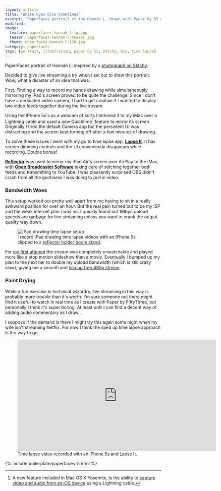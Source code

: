 ```yaml
---
layout: article
title: "White Eyes Glow Sometimes"
excerpt: "PaperFaces portrait of the Hannah L. drawn with Paper by 53 on an iPad."
modified: 
image: 
  feature: paperfaces-hannah-l-lg.jpg
  teaser: paperfaces-hannah-l-teaser.jpg
  thumb: paperfaces-hannah-l-150.jpg
category: paperfaces
tags: [portrait, illustration, paper by 53, sktchy, mix, time lapse]
---
```


PaperFaces portrait of Hannah L. inspired by a [photograph on Sktchy](http://sktchy.com/7gqmFc).

Decided to give live streaming a try when I set out to draw this portrait. Wow, what a disaster of an idea that was.

First. Finding a way to record my hands drawing while simultaneously mirroring my iPad's screen proved to be quite the challenge. Since I don't have a dedicated video camera, I had to get creative if I wanted to display two video feeds together during the live stream.

Using the iPhone 5s's as a webcam of sorts I tethered it to my iMac over a Lightning cable and used a new Quicktime[^yosemite-capture] feature to mirror its screen. Originally I tried the default Camera app but the persistent UI was distracting and the screen kept turning off after a few minutes of drawing. 

To solve these issues I went with my go to time lapse app, [**Lapse It**](http://lapseit.com). It has screen dimming controls and the UI conveniently disappears while recording. Double bonus!

[**Reflector**](http://www.airsquirrels.com/reflector/) was used to mirror my iPad Air's screen over AirPlay to the iMac, with [**Open Broadcaster Software**](https://obsproject.com/) taking care of stitching together both feeds and transmitting to YouTube. I was pleasantly surprised OBS didn't crash from all the goofiness I was doing to pull in video.

[^yosemite-capture]: A new feature included in Mac OS X Yosemite, is the ability to [capture video and audio from an iOS device](http://9to5mac.com/2015/03/21/how-to-record-video-from-phone-to-mac/) using a Lightning cable.

### Bandwidth Woes

This setup worked out pretty well apart from me having to sit in a really awkward position for over an hour. But the real pain turned out to be my ISP and the weak internet plan I was on. I quickly found out 1Mbps upload speeds are garbage for live streaming unless you want to crank the output quality way down.

<figure>
  <img src="{{ site.url }}/images/ipad-drawing-setup.jpg" alt="iPad drawing time lapse setup">
  <figcaption>I record iPad drawing time lapse videos with an iPhone 5s clipped to a <a href="http://www.amazon.com/gp/product/B005XOIFNW/ref=as_li_tl?ie=UTF8&camp=1789&creative=390957&creativeASIN=B005XOIFNW&linkCode=as2&tag=mademist-20&linkId=LG5MJOGKZTN62QOH" rel="nofollow">reflector holder boom stand</a>.</figcaption>
</figure>

For [my first attempt](https://www.youtube.com/watch?v=FH2H9kHduRs) the stream was completely unwatchable and played more like a stop motion slideshow than a movie. Eventually I bumped up my plan to the next tier to double my upload bandwidth (which is still crazy slow), giving me a smooth and [hiccup free 480p stream](https://www.youtube.com/watch?v=OaLAeb7Pc90).

### Paint Drying

While a fun exercise in technical wizardry, live streaming in this way is probably more trouble than it's worth. I'm sure someone out there might find it useful to watch in real time as I create with Paper by FiftyThree, but personally I think it's super boring. At least until I can find a decent way of adding audio commentary as I draw...

I suppose if the demand is there I might try this again some night when my wife isn't streaming Netflix. For now I think the sped up time lapse approach is the way to go.

<figure >
  <iframe width="640" height="360" src="https://www.youtube.com/embed/Qxpss8umvG4" frameborder="0"> </iframe>
  <figcaption><a href="https://www.youtube.com/watch?v=qhEtbFlxfm4">Time lapse video</a> recorded with an iPhone 5s and Lapse It.</figcaption>
</figure>

{% include boilerplate/paperfaces-5.html %}
